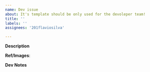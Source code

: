 ```yaml
---
name: Dev issue
about: It's template should be only used for the devoleper team!
title: ''
labels: ''
assignees: '201flaviosilva'

---
```


**Description**
<!-- Describe your idea -->

**Ref/Images**:
<!-- Add anything that can help visualize your idea -->

**Dev Notes**
<!-- Some final notes -->
